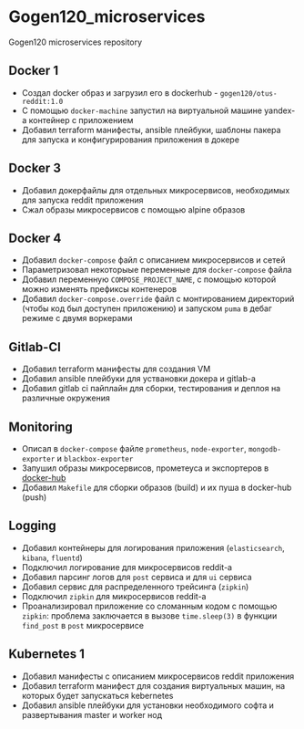 # Gogen120_microservices
Gogen120 microservices repository

## Docker 1

* Создал docker образ и загрузил его в dockerhub - `gogen120/otus-reddit:1.0`
* С помощью `docker-machine` запустил на виртуальной машине yandex-а контейнер с приложением
* Добавил terraform манифесты, ansible плейбуки, шаблоны пакера для запуска и конфигурирования приложения в докере

## Docker 3
* Добавил докерфайлы для отдельных микросервисов, необходимых для запуска reddit приложения
* Сжал образы микросервисов с помощью alpine образов

## Docker 4
* Добавил `docker-compose` файл с описанием микросервисов и сетей
* Параметризовал некоторыые переменные для `docker-compose` файла
* Добавил переменную `COMPOSE_PROJECT_NAME`, с помощью которой можно изменять префиксы контенеров
* Добавил `docker-compose.override` файл с монтированием директорий (чтобы код был доступен приложению) и запуском `puma` в дебаг режиме с двумя воркерами

## Gitlab-CI
* Добавил terraform манифесты для создания VM
* Добавил ansible плейбуки для уствановки докера и gitlab-а
* Добавил gitlab ci пайплайн для сборки, тестирования и деплоя на различные окружения

## Monitoring
* Описал в `docker-compose` файле `prometheus`, `node-exporter`, `mongodb-exporter` и `blackbox-exporter`
* Запушил образы микросервисов, прометеуса и экспортеров в [docker-hub](https://hub.docker.com/u/gogen120)
* Добавил `Makefile` для сборки образов (build) и их пуша в docker-hub (push)

## Logging
* Добавил контейнеры для логирования приложения (`elasticsearch`, `kibana`, `fluentd`)
* Подключил логирование для микросервисов reddit-а
* Добавил парсинг логов для `post` сервиса и для `ui` сервиса
* Добавил сервис для распределенного трейсинга (`zipkin`)
* Подключил `zipkin` для микросервисов reddit-а
* Проанализировал приложение со сломанным кодом с помощью `zipkin`: проблема заключается в вызове `time.sleep(3)` в функции `find_post` в `post` микросервисе

## Kubernetes 1
* Добавил манифесты с описанием микросервисов reddit приложения
* Добавил terraform манифест для создания виртуальных машин, на которых будет запускаться kebernetes
* Добавил ansible плейбуки для установки необходимого софта и развертывания master и worker нод
